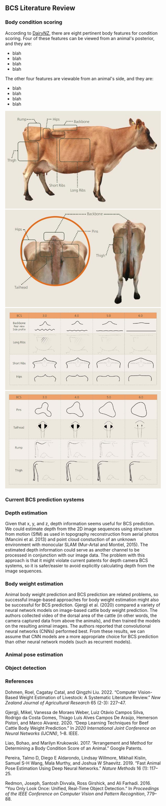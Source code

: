 ## BCS Literature Review

### Body condition scoring
According to [DairyNZ](https://www.dairynz.co.nz/animal/body-condition-scoring/how-to-bcs/#bcs), there are eight pertinent body features for condition scoring. Four of these features can be viewed from an animal's posterior, and they are:
- blah
- blah
- blah
- blah

The other four features are viewable from an animal's side, and they are:
- blah
- blah
- blah
- blah

<!-- ![](img/bcs_critical_points_1.jpg, "Side view of an animal.") -->
<!-- ![](img/bcs_critical_points_2.jpg, "Posterior view of an animal.") -->
<!-- ![](img/bcs_critical_points_3.jpg, "BCS from backbone, ribs, and hips.") -->
<!-- ![](img/bcs_critical_points_4.jpg, "BCS from pins, tail, rump, and thigh") -->
![](img/bcs_critical_points_1.jpg)
![](img/bcs_critical_points_2.jpg)
![](img/bcs_critical_points_3.jpg)
![](img/bcs_critical_points_4.jpg)

### Current BCS prediction systems



### Depth estimation
Given that x, y, and z, depth information seems useful for BCS prediction. We could estimate depth from tthe 2D image sequences using structure from motion (SfM) as used in topography reconstruction from aerial photos (Mancini et al. 2013) and point cloud constuction of an unknown environment with monocular SLAM (Mur-Artal and Montiel, 2015). The estimated depth information could serve as another channel to be processed in conjunction with our image data. The problem with this approach is that it might violate current patents for depth camera BCS systems, so it is safer/easier to avoid explicitly calculating depth from the image sequences.


### Body weight estimation
Animal body weight prediction and BCS prediction are related problems, so successful image-based approaches for body weight estimation might also be successful for BCS prediction. Gjergji et al. (2020) compared a variety of neural network models on image-based cattle body weight prediction. The authors collected video of the dorsal area of the cattle (in other words, the camera captured data from above the animals), and then trained the models on the resulting animal images. The authors reported that convolutional neural networks (CNNs) performed best. From these results, we can assume that CNN models are a more appropriate choice for BCS prediction than other neural network models (such as recurrent models). 


### Animal pose estimation


### Object detection


### 



### References
Dohmen, Roel, Cagatay Catal, and Qingzhi Liu. 2022. “Computer
Vision-Based Weight Estimation of Livestock: A Systematic Literature
Review.” *New Zealand Journal of Agricultural Research* 65 (2-3):
227–47.

Gjergji, Mikel, Vanessa de Moraes Weber, Luiz Otávio Campos Silva,
Rodrigo da Costa Gomes, Thiago Luı́s Alves Campos De Araújo, Hemerson
Pistori, and Marco Alvarez. 2020. “Deep Learning Techniques for Beef
Cattle Body Weight Prediction.” In *2020 International Joint Conference
on Neural Networks (IJCNN)*, 1–8. IEEE.

Liao, Bohao, and Marilyn Krukowski. 2017. “Arrangement and Method for
Determining a Body Condition Score of an Animal.” Google Patents.

Pereira, Talmo D, Diego E Aldarondo, Lindsay Willmore, Mikhail Kislin,
Samuel S-H Wang, Mala Murthy, and Joshua W Shaevitz. 2019. “Fast Animal
Pose Estimation Using Deep Neural Networks.” *Nature Methods* 16 (1):
117–25.

Redmon, Joseph, Santosh Divvala, Ross Girshick, and Ali Farhadi. 2016.
“You Only Look Once: Unified, Real-Time Object Detection.” In
*Proceedings of the IEEE Conference on Computer Vision and Pattern
Recognition*, 779–88.

